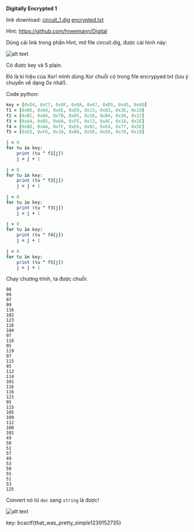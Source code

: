 **Digitally Encrypted 1**


link download:
[circuit_1.dig](https://objects.bcactf.com/bcactf2/digital1/circuit_1.dig)
[encrypted.txt](https://objects.bcactf.com/bcactf2/digital1/encrypted.txt)

Hint: https://github.com/hneemann/Digital

Dùng cái link trong phần Hint, mở file circuit.dig, được cái hình này:

![alt text](https://i.imgur.com/cx2ohPP.jpg)

Có được key và 5 plain.

Đó là kí hiệu của Xor! mình dùng Xor chuỗi có trong file encrypyed.txt (lưu ý chuyển về dạng 0x nhá!).

Code python: 


```ruby
key = [0xD4, 0xC7, 0x0F, 0x8A, 0x67, 0xD5, 0x45, 0x6D]
f1 = [0xB6, 0xA4, 0x6E, 0xE9, 0x13, 0xB3, 0x3E, 0x19]
f2 = [0xBC, 0xA6, 0x7B, 0xD5, 0x10, 0xB4, 0x36, 0x32]
f3 = [0xA4, 0xB5, 0x6A, 0xFE, 0x13, 0xAC, 0x1A, 0x1E]
f4 = [0xBD, 0xAA, 0x7F, 0xE6, 0x02, 0xE4, 0x77, 0x5E]
f5 = [0xED, 0xF6, 0x3A, 0xB8, 0x50, 0xE6, 0x70, 0x10]

j = 0
for tu in key:
    print (tu ^ f1[j])
    j = j + 1
    
j = 0
for tu in key:
    print (tu ^ f2[j])
    j = j + 1
    
j = 0
for tu in key:
    print (tu ^ f3[j])
    j = j + 1
    
j = 0
for tu in key:
    print (tu ^ f4[j])
    j = j + 1
    
j = 0
for tu in key:
    print (tu ^ f5[j])
    j = j + 1

```
Chạy chương trình, ta được chuỗi:
```
98
99
97
99
116
102
123
116
104
97
116
95
119
97
115
95
112
114
101
116
116
121
95
115
105
109
112
108
101
49
50
51
57
49
53
50
55
51
53
125
```

Convert nó từ ```dec``` sang ```string``` là được! 


![alt text](https://i.imgur.com/3dQNVUQ.png)

key: bcactf{that_was_pretty_simple1239152735}
